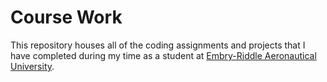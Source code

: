 # Course Work
This repository houses all of the coding assignments and projects that I have completed during my time as a student at [Embry-Riddle Aeronautical University](https://daytonabeach.erau.edu/).
